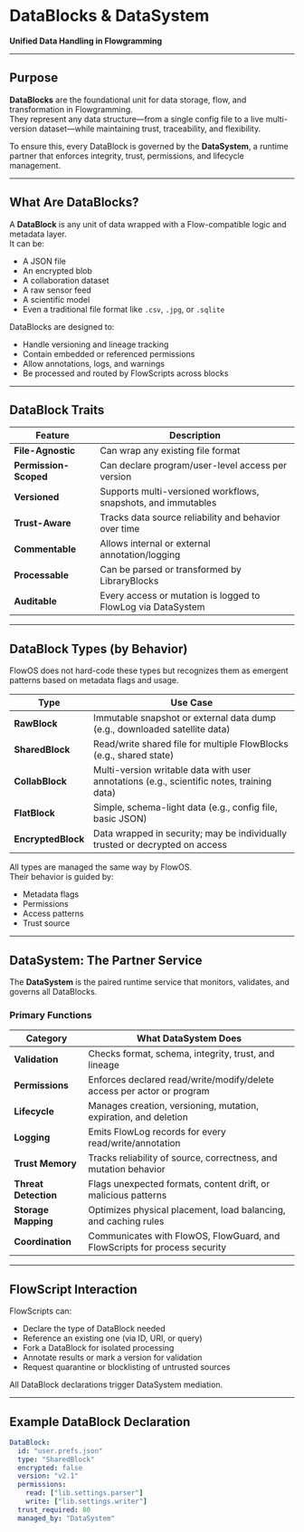<!--
This Source Code Form is subject to the terms of the Mozilla Public License, v. 2.0.
If a copy of the MPL was not distributed with this file, you can obtain one at:
https://mozilla.org/MPL/2.0/.
-->
# DataBlocks & DataSystem  
**Unified Data Handling in Flowgramming**

---

## Purpose

**DataBlocks** are the foundational unit for data storage, flow, and transformation in Flowgramming.  
They represent any data structure—from a single config file to a live multi-version dataset—while maintaining trust, traceability, and flexibility.

To ensure this, every DataBlock is governed by the **DataSystem**, a runtime partner that enforces integrity, trust, permissions, and lifecycle management.

---

## What Are DataBlocks?

A **DataBlock** is any unit of data wrapped with a Flow-compatible logic and metadata layer.  
It can be:

- A JSON file  
- An encrypted blob  
- A collaboration dataset  
- A raw sensor feed  
- A scientific model  
- Even a traditional file format like `.csv`, `.jpg`, or `.sqlite`  

DataBlocks are designed to:

- Handle versioning and lineage tracking  
- Contain embedded or referenced permissions  
- Allow annotations, logs, and warnings  
- Be processed and routed by FlowScripts across blocks  

---

## DataBlock Traits

| Feature | Description |
|----------|-------------|
| **File-Agnostic** | Can wrap any existing file format |
| **Permission-Scoped** | Can declare program/user-level access per version |
| **Versioned** | Supports multi-versioned workflows, snapshots, and immutables |
| **Trust-Aware** | Tracks data source reliability and behavior over time |
| **Commentable** | Allows internal or external annotation/logging |
| **Processable** | Can be parsed or transformed by LibraryBlocks |
| **Auditable** | Every access or mutation is logged to FlowLog via DataSystem |

---

## DataBlock Types (by Behavior)

FlowOS does not hard-code these types but recognizes them as emergent patterns based on metadata flags and usage.

| Type | Use Case |
|------|-----------|
| **RawBlock** | Immutable snapshot or external data dump (e.g., downloaded satellite data) |
| **SharedBlock** | Read/write shared file for multiple FlowBlocks (e.g., shared state) |
| **CollabBlock** | Multi-version writable data with user annotations (e.g., scientific notes, training data) |
| **FlatBlock** | Simple, schema-light data (e.g., config file, basic JSON) |
| **EncryptedBlock** | Data wrapped in security; may be individually trusted or decrypted on access |

All types are managed the same way by FlowOS.  
Their behavior is guided by:

- Metadata flags  
- Permissions  
- Access patterns  
- Trust source  

---

## DataSystem: The Partner Service

The **DataSystem** is the paired runtime service that monitors, validates, and governs all DataBlocks.

### Primary Functions

| Category | What DataSystem Does |
|-----------|----------------------|
| **Validation** | Checks format, schema, integrity, trust, and lineage |
| **Permissions** | Enforces declared read/write/modify/delete access per actor or program |
| **Lifecycle** | Manages creation, versioning, mutation, expiration, and deletion |
| **Logging** | Emits FlowLog records for every read/write/annotation |
| **Trust Memory** | Tracks reliability of source, correctness, and mutation behavior |
| **Threat Detection** | Flags unexpected formats, content drift, or malicious patterns |
| **Storage Mapping** | Optimizes physical placement, load balancing, and caching rules |
| **Coordination** | Communicates with FlowOS, FlowGuard, and FlowScripts for process security |

---

## FlowScript Interaction

FlowScripts can:

- Declare the type of DataBlock needed  
- Reference an existing one (via ID, URI, or query)  
- Fork a DataBlock for isolated processing  
- Annotate results or mark a version for validation  
- Request quarantine or blocklisting of untrusted sources  

All DataBlock declarations trigger DataSystem mediation.

---

## Example DataBlock Declaration

```yaml
DataBlock:
  id: "user.prefs.json"
  type: "SharedBlock"
  encrypted: false
  version: "v2.1"
  permissions:
    read: ["lib.settings.parser"]
    write: ["lib.settings.writer"]
  trust_required: 80
  managed_by: "DataSystem"

